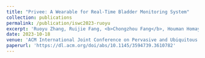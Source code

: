```yaml
---
title: "Privee: A Wearable for Real-Time Bladder Monitoring System"
collection: publications
permalink: /publication/iswc2023-ruoyu
excerpt: 'Ruoyu Zhang, Ruijie Fang, <b>Chongzhou Fang</b>, Houman Homayoun and Gozde Goncu Berk'
date: 2023-10-18
venue: 'ACM International Joint Conference on Pervasive and Ubiquitous Computing & International Symposium on Wearable Computing (UbiComp/ISWC) 2023 Adjunct'
paperurl: 'https://dl.acm.org/doi/abs/10.1145/3594739.3610782'
---
```


